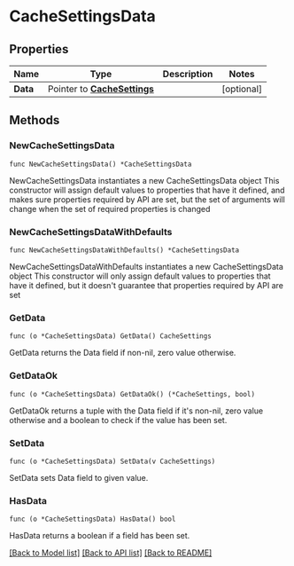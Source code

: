 # CacheSettingsData

## Properties

Name | Type | Description | Notes
------------ | ------------- | ------------- | -------------
**Data** | Pointer to [**CacheSettings**](CacheSettings.md) |  | [optional] 

## Methods

### NewCacheSettingsData

`func NewCacheSettingsData() *CacheSettingsData`

NewCacheSettingsData instantiates a new CacheSettingsData object
This constructor will assign default values to properties that have it defined,
and makes sure properties required by API are set, but the set of arguments
will change when the set of required properties is changed

### NewCacheSettingsDataWithDefaults

`func NewCacheSettingsDataWithDefaults() *CacheSettingsData`

NewCacheSettingsDataWithDefaults instantiates a new CacheSettingsData object
This constructor will only assign default values to properties that have it defined,
but it doesn't guarantee that properties required by API are set

### GetData

`func (o *CacheSettingsData) GetData() CacheSettings`

GetData returns the Data field if non-nil, zero value otherwise.

### GetDataOk

`func (o *CacheSettingsData) GetDataOk() (*CacheSettings, bool)`

GetDataOk returns a tuple with the Data field if it's non-nil, zero value otherwise
and a boolean to check if the value has been set.

### SetData

`func (o *CacheSettingsData) SetData(v CacheSettings)`

SetData sets Data field to given value.

### HasData

`func (o *CacheSettingsData) HasData() bool`

HasData returns a boolean if a field has been set.


[[Back to Model list]](HOW-TO.md#documentation-for-models) [[Back to API list]](HOW-TO.md#documentation-for-api-endpoints) [[Back to README]](HOW-TO.md)


